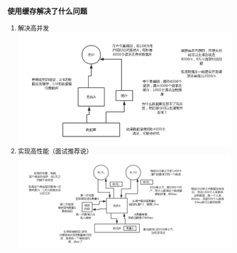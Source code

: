 ### 使用缓存解决了什么问题
1. 解决高并发
    ![](amsg-缓存是如何实现高并发的1.png)
2. 实现高性能（面试推荐说）
    ![](amsg-缓存是如何实现高性能的2.png)
   
